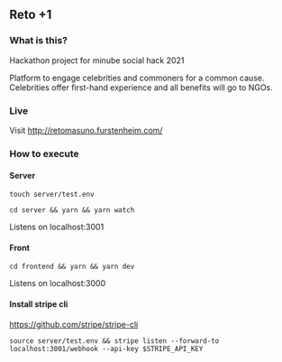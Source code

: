 ## Reto +1

### What is this?

Hackathon project for minube social hack 2021

Platform to engage celebrities and commoners for a common cause. Celebrities offer first-hand experience and all benefits will go to NGOs.

### Live

Visit http://retomasuno.furstenheim.com/

### How to execute

#### Server

```
touch server/test.env
```

```
cd server && yarn && yarn watch
```

Listens on localhost:3001

#### Front

```
cd frontend && yarn && yarn dev
```

Listens on localhost:3000

#### Install stripe cli 

https://github.com/stripe/stripe-cli

```
source server/test.env && stripe listen --forward-to localhost:3001/webhook --api-key $STRIPE_API_KEY
``` 

